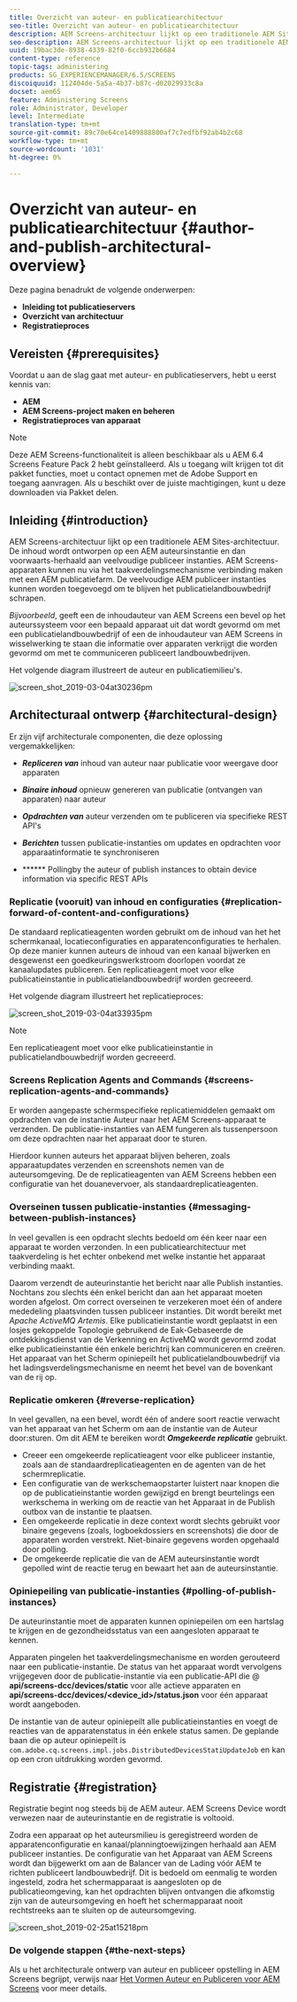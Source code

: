 ```yaml
---
title: Overzicht van auteur- en publicatiearchitectuur
seo-title: Overzicht van auteur- en publicatiearchitectuur
description: AEM Screens-architectuur lijkt op een traditionele AEM Sites-architectuur. De inhoud wordt ontworpen op een AEM auteursinstantie en dan voorwaarts-herhaald aan veelvoudige publiceer instanties. Volg deze pagina voor meer informatie over auteur en publiceer een architecturaal overzicht.
seo-description: AEM Screens-architectuur lijkt op een traditionele AEM Sites-architectuur. De inhoud wordt ontworpen op een AEM auteursinstantie en dan voorwaarts-herhaald aan veelvoudige publiceer instanties. Volg deze pagina voor meer informatie over auteur en publiceer een architecturaal overzicht.
uuid: 19bac3de-8938-4339-82f0-6ccb932b6684
content-type: reference
topic-tags: administering
products: SG_EXPERIENCEMANAGER/6.5/SCREENS
discoiquuid: 112404de-5a5a-4b37-b87c-d02029933c8a
docset: aem65
feature: Administering Screens
role: Administrator, Developer
level: Intermediate
translation-type: tm+mt
source-git-commit: 89c70e64ce1409888800af7c7edfbf92ab4b2c68
workflow-type: tm+mt
source-wordcount: '1031'
ht-degree: 0%

---
```



# Overzicht van auteur- en publicatiearchitectuur {#author-and-publish-architectural-overview}

Deze pagina benadrukt de volgende onderwerpen:

* **Inleiding tot publicatieservers**
* **Overzicht van architectuur**
* **Registratieproces**

## Vereisten {#prerequisites}

Voordat u aan de slag gaat met auteur- en publicatieservers, hebt u eerst kennis van:

* **AEM**
* **AEM Screens-project maken en beheren**
* **Registratieproces van apparaat**

>[!NOTE]
>
>Deze AEM Screens-functionaliteit is alleen beschikbaar als u AEM 6.4 Screens Feature Pack 2 hebt geïnstalleerd. Als u toegang wilt krijgen tot dit pakket functies, moet u contact opnemen met de Adobe Support en toegang aanvragen. Als u beschikt over de juiste machtigingen, kunt u deze downloaden via Pakket delen.

## Inleiding {#introduction}

AEM Screens-architectuur lijkt op een traditionele AEM Sites-architectuur. De inhoud wordt ontworpen op een AEM auteursinstantie en dan voorwaarts-herhaald aan veelvoudige publiceer instanties. AEM Screens-apparaten kunnen nu via het taakverdelingsmechanisme verbinding maken met een AEM publicatiefarm. De veelvoudige AEM publiceer instanties kunnen worden toegevoegd om te blijven het publicatielandbouwbedrijf schrapen.

*Bijvoorbeeld*, geeft een de inhoudauteur van AEM Screens een bevel op het auteurssysteem voor een bepaald apparaat uit dat wordt gevormd om met een publicatielandbouwbedrijf of een de inhoudauteur van AEM Screens in wisselwerking te staan die informatie over apparaten verkrijgt die worden gevormd om met te communiceren publiceert landbouwbedrijven.

Het volgende diagram illustreert de auteur en publicatiemilieu&#39;s.

![screen_shot_2019-03-04at30236pm](assets/screen_shot_2019-03-04at30236pm.png)

## Architecturaal ontwerp {#architectural-design}

Er zijn vijf architecturale componenten, die deze oplossing vergemakkelijken:

* ***Repliceren van*** inhoud van auteur naar publicatie voor weergave door apparaten

* ***Binaire inhoud*** opnieuw genereren van publicatie (ontvangen van apparaten) naar auteur
* ***Opdrachten van*** auteur verzenden om te publiceren via specifieke REST API&#39;s
* ***Berichten*** tussen publicatie-instanties om updates en opdrachten voor apparaatinformatie te synchroniseren
* ****** Pollingby the auteur of publish instances to obtain device information via specific REST APIs

### Replicatie (vooruit) van inhoud en configuraties {#replication-forward-of-content-and-configurations}

De standaard replicatieagenten worden gebruikt om de inhoud van het het schermkanaal, locatieconfiguraties en apparatenconfiguraties te herhalen. Op deze manier kunnen auteurs de inhoud van een kanaal bijwerken en desgewenst een goedkeuringswerkstroom doorlopen voordat ze kanaalupdates publiceren. Een replicatieagent moet voor elke publicatieinstantie in publicatielandbouwbedrijf worden gecreeerd.

Het volgende diagram illustreert het replicatieproces:

![screen_shot_2019-03-04at33935pm](assets/screen_shot_2019-03-04at33935pm.png)

>[!NOTE]
>
>Een replicatieagent moet voor elke publicatieinstantie in publicatielandbouwbedrijf worden gecreeerd.

### Screens Replication Agents and Commands {#screens-replication-agents-and-commands}

Er worden aangepaste schermspecifieke replicatiemiddelen gemaakt om opdrachten van de instantie Auteur naar het AEM Screens-apparaat te verzenden. De publicatie-instanties van AEM fungeren als tussenpersoon om deze opdrachten naar het apparaat door te sturen.

Hierdoor kunnen auteurs het apparaat blijven beheren, zoals apparaatupdates verzenden en screenshots nemen van de auteursomgeving. De de replicatieagenten van AEM Screens hebben een configuratie van het douanevervoer, als standaardreplicatieagenten.

### Overseinen tussen publicatie-instanties {#messaging-between-publish-instances}

In veel gevallen is een opdracht slechts bedoeld om één keer naar een apparaat te worden verzonden. In een publicatiearchitectuur met taakverdeling is het echter onbekend met welke instantie het apparaat verbinding maakt.

Daarom verzendt de auteurinstantie het bericht naar alle Publish instanties. Nochtans zou slechts één enkel bericht dan aan het apparaat moeten worden afgelost. Om correct overseinen te verzekeren moet één of andere mededeling plaatsvinden tussen publiceer instanties. Dit wordt bereikt met *Apache ActiveMQ Artemis*. Elke publicatieinstantie wordt geplaatst in een losjes gekoppelde Topologie gebruikend de Eak-Gebaseerde de ontdekkingsdienst van de Verkenning en ActiveMQ wordt gevormd zodat elke publicatieinstantie één enkele berichtrij kan communiceren en creëren. Het apparaat van het Scherm opiniepeilt het publicatielandbouwbedrijf via het ladingsverdelingsmechanisme en neemt het bevel van de bovenkant van de rij op.

### Replicatie omkeren {#reverse-replication}

In veel gevallen, na een bevel, wordt één of andere soort reactie verwacht van het apparaat van het Scherm om aan de instantie van de Auteur door:sturen. Om dit AEM te bereiken wordt ***Omgekeerde replicatie*** gebruikt.

* Creeer een omgekeerde replicatieagent voor elke publiceer instantie, zoals aan de standaardreplicatieagenten en de agenten van de het schermreplicatie.
* Een configuratie van de werkschemaopstarter luistert naar knopen die op de publicatieinstantie worden gewijzigd en brengt beurtelings een werkschema in werking om de reactie van het Apparaat in de Publish outbox van de instantie te plaatsen.
* Een omgekeerde replicatie in deze context wordt slechts gebruikt voor binaire gegevens (zoals, logboekdossiers en screenshots) die door de apparaten worden verstrekt. Niet-binaire gegevens worden opgehaald door polling.
* De omgekeerde replicatie die van de AEM auteursinstantie wordt gepolled wint de reactie terug en bewaart het aan de auteursinstantie.

### Opiniepeiling van publicatie-instanties {#polling-of-publish-instances}

De auteurinstantie moet de apparaten kunnen opiniepeilen om een hartslag te krijgen en de gezondheidsstatus van een aangesloten apparaat te kennen.

Apparaten pingelen het taakverdelingsmechanisme en worden gerouteerd naar een publicatie-instantie. De status van het apparaat wordt vervolgens vrijgegeven door de publicatie-instantie via een publicatie-API die @ **api/screens-dcc/devices/static** voor alle actieve apparaten en **api/screens-dcc/devices/&lt;device_id>/status.json** voor één apparaat wordt aangeboden.

De instantie van de auteur opiniepeilt alle publicatieinstanties en voegt de reacties van de apparatenstatus in één enkele status samen. De geplande baan die op auteur opiniepeilt is `com.adobe.cq.screens.impl.jobs.DistributedDevicesStatiUpdateJob` en kan op een cron uitdrukking worden gevormd.

## Registratie {#registration}

Registratie begint nog steeds bij de AEM auteur. AEM Screens Device wordt verwezen naar de auteurinstantie en de registratie is voltooid.

Zodra een apparaat op het auteursmilieu is geregistreerd worden de apparatenconfiguratie en kanaal/planningtoewijzingen herhaald aan AEM publiceer instanties. De configuratie van het Apparaat van AEM Screens wordt dan bijgewerkt om aan de Balancer van de Lading vóór AEM te richten publiceert landbouwbedrijf. Dit is bedoeld om eenmalig te worden ingesteld, zodra het schermapparaat is aangesloten op de publicatieomgeving, kan het opdrachten blijven ontvangen die afkomstig zijn van de auteursomgeving en hoeft het schermapparaat nooit rechtstreeks aan te sluiten op de auteursomgeving.

![screen_shot_2019-02-25at15218pm](assets/screen_shot_2019-02-25at15218pm.png)

### De volgende stappen {#the-next-steps}

Als u het architecturale ontwerp van auteur en publiceer opstelling in AEM Screens begrijpt, verwijs naar [Het Vormen Auteur en Publiceren voor AEM Screens](author-and-publish.md) voor meer details.
